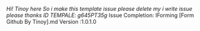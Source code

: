 _Hi! Tinoy here So i make this template issue please delete my i write issue please thanks ID TEMPALE: g645PT35g_
Issue Completion: IForming [Form Github By Tinoy].md
Version :1.0.1.0
